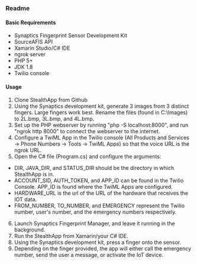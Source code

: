 ### Readme

#### Basic Requirements

* Synaptics Fingerprint Sensor Development Kit
* SourceAFIS API
* Xamarin Studio/C# IDE
* ngrok server
* PHP 5+
* JDK 1.8
* Twilio console

#### Usage

1. Clone StealthApp from Github
2. Using the Synaptics development kit, generate 3 images from 3 distinct fingers. Large fingers work best. Rename the files (found in C:\Images) to 2L.bmp, 3L.bmp, and 4L.bmp.
3. Set up the PHP webserver by running "php -S localhost:8000", and run "ngrok http 8000" to connect the webserver to the internet.
4. Configure a TwiML App in the Twilio console (All Products and Services -> Phone Numbers -> Tools -> TwiML Apps) so that the voice URL is the ngrok URL.
5. Open the C# file (Program.cs) and configure the arguments:
  * DIR, JAVA_DIR, and STATUS_DIR should be the directory in which StealthApp is in.
  * ACCOUNT_SID, AUTH_TOKEN, and APP_ID can be found in the Twilio Console. APP_ID is found where the TwiML Apps are configured.
  * HARDWARE_URL is the url of the URL of the hardware that receives the IOT data.
  * FROM_NUMBER, TO_NUMBER, and EMERGENCY represent the Twilio number, user's number, and the emergency numbers respectively.
6. Launch Synaptics Fingerprint Manager, and leave it running in the background.
7. Run the StealthApp from Xamarin/your C# IDE.
8. Using the Synaptics development kit, press a finger onto the sensor.
9. Depending on the finger provided, the app will either call the emergency number, send the user a message, or activate the IoT device.
